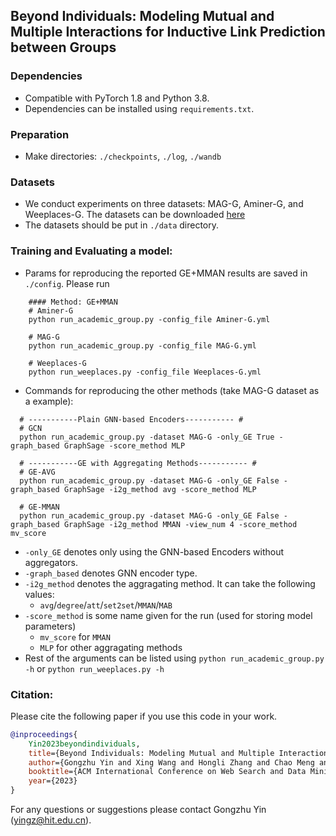## Beyond Individuals: Modeling Mutual and Multiple Interactions for Inductive Link Prediction between Groups

### Dependencies
- Compatible with PyTorch 1.8 and Python 3.8.
- Dependencies can be installed using `requirements.txt`.

### Preparation
- Make directories: `./checkpoints`, `./log`, `./wandb`

### Datasets
- We conduct experiments on three datasets: MAG-G, Aminer-G, and Weeplaces-G. The datasets can be downloaded [here](https://drive.google.com/drive/folders/1UWTdSy6L4aVI8zIHlzTywM592LdFaI3T?usp=sharing)
- The datasets should be put in `./data` directory.

### Training and Evaluating a model:
- Params for reproducing the reported GE+MMAN results are saved in `./config`. Please run
```shell
    #### Method: GE+MMAN
    # Aminer-G
    python run_academic_group.py -config_file Aminer-G.yml
    
    # MAG-G
    python run_academic_group.py -config_file MAG-G.yml
    
    # Weeplaces-G
    python run_weeplaces.py -config_file Weeplaces-G.yml
```
- Commands for reproducing the other methods (take MAG-G dataset as a example):

```shell
  # -----------Plain GNN-based Encoders----------- #
  # GCN
  python run_academic_group.py -dataset MAG-G -only_GE True -graph_based GraphSage -score_method MLP
  
  # -----------GE with Aggregating Methods----------- #
  # GE-AVG
  python run_academic_group.py -dataset MAG-G -only_GE False -graph_based GraphSage -i2g_method avg -score_method MLP
  
  # GE-MMAN
  python run_academic_group.py -dataset MAG-G -only_GE False -graph_based GraphSage -i2g_method MMAN -view_num 4 -score_method mv_score
```

  - `-only_GE` denotes only using the GNN-based Encoders without aggregators.
  - `-graph_based` denotes GNN encoder type.
  - `-i2g_method` denotes the aggragating method. It can take the following values:
    - `avg`/`degree`/`att`/`set2set`/`MMAN`/`MAB`
  - `-score_method` is some name given for the run (used for storing model parameters)
    - `mv_score` for `MMAN`
    - `MLP` for other aggragating methods
  - Rest of the arguments can be listed using `python run_academic_group.py -h` or `python run_weeplaces.py -h`

### Citation:
Please cite the following paper if you use this code in your work.
```bibtex
@inproceedings{
    Yin2023beyondindividuals,
    title={Beyond Individuals: Modeling Mutual and Multiple Interactions for Inductive Link Prediction between Groups},
    author={Gongzhu Yin and Xing Wang and Hongli Zhang and Chao Meng and Yuchen Yang and Ku Lu and Yi Luo},
    booktitle={ACM International Conference on Web Search and Data Mining},
    year={2023}
}
```
For any questions or suggestions please contact Gongzhu Yin (yingz@hit.edu.cn).
